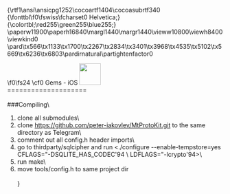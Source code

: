 {\rtf1\ansi\ansicpg1252\cocoartf1404\cocoasubrtf340
{\fonttbl\f0\fswiss\fcharset0 Helvetica;}
{\colortbl;\red255\green255\blue255;}
\paperw11900\paperh16840\margl1440\margr1440\vieww10800\viewh8400\viewkind0
\pard\tx566\tx1133\tx1700\tx2267\tx2834\tx3401\tx3968\tx4535\tx5102\tx5669\tx6236\tx6803\pardirnatural\partightenfactor0

\f0\fs24 \cf0 Gems - iOS <img src="https://avatars3.githubusercontent.com/u/10553840?v=3&s=200" width="50" height="50" /> \
====================\
\
###Compiling\
1. clone all submodules\
2. clone https://github.com/peter-iakovlev/MtProtoKit.git to the same directory as Telegram\
3. comment out all config.h header imports\
4. go to thirdparty/sqlcipher and run <./configure --enable-tempstore=yes CFLAGS="-DSQLITE_HAS_CODEC\'94 \\ LDFLAGS="-lcrypto\'94>\
5. run make\
6. move tools/config.h to same project dir\
\
}